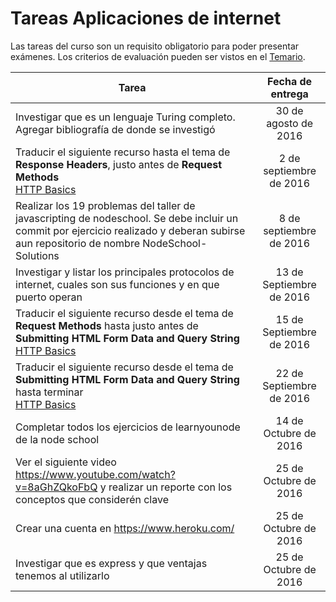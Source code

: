 # Tareas Aplicaciones de internet

Las tareas del curso son un requisito obligatorio para poder presentar exámenes. Los criterios de evaluación pueden ser vistos en el [Temario](https://github.com/UG-InternetApps/Temario).


| Tarea        | Fecha de entrega |
| ------------- |:-------------:|
|Investigar que es un lenguaje Turing completo. <br> Agregar bibliografía de donde se investigó |30 de agosto de 2016 |
|Traducir el siguiente recurso hasta el tema de **Response Headers**, justo antes de **Request Methods** <br> [HTTP Basics](https://www.ntu.edu.sg/home/ehchua/programming/webprogramming/HTTP_Basics.html) |2 de septiembre de 2016 |
|Realizar los 19 problemas del taller de javascripting de nodeschool. Se debe incluir un commit por ejercicio realizado y deberan subirse aun repositorio de nombre NodeSchool-Solutions |8 de septiembre de 2016 |
|Investigar y listar los principales protocolos de internet, cuales son sus funciones y en que puerto operan |13 de Septiembre de 2016 |
| Traducir el siguiente recurso desde el tema de **Request Methods** hasta justo antes de **Submitting HTML Form Data and Query String** <br> [HTTP Basics](https://www.ntu.edu.sg/home/ehchua/programming/webprogramming/HTTP_Basics.html)|15 de Septiembre de 2016 |
| Traducir el siguiente recurso desde el tema de **Submitting HTML Form Data and Query String** hasta terminar <br> [HTTP Basics](https://www.ntu.edu.sg/home/ehchua/programming/webprogramming/HTTP_Basics.html)|22 de Septiembre de 2016 |
|Completar todos los ejercicios de learnyounode de la node school | 14 de Octubre de 2016 |
|Ver el siguiente video https://www.youtube.com/watch?v=8aGhZQkoFbQ y realizar un reporte con los conceptos que considerén clave| 25 de Octubre de 2016|
|Crear una cuenta en https://www.heroku.com/|25 de Octubre de 2016|
|Investigar  que es express y que ventajas tenemos al utilizarlo| 25 de Octubre de 2016|
